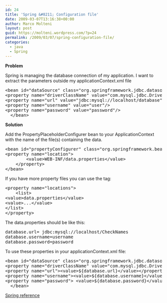 ```yaml
---
id: 24
title: 'Spring &#8211; Configuration file'
date: 2009-03-07T13:16:38+00:00
author: Marco Molteni
layout: post
guid: https://molteni.wordpress.com/?p=24
permalink: /2009/03/07/spring-configuration-file/
categories:
  - java
  - Spring
---
```

**Problem**
  
Spring is managing the database connection of my application. I want to extract the parameters outside my applicationContext.xml file

<pre class="brush: xml; title: ; notranslate" title="">&lt;bean id="dataSource" class="org.springframework.jdbc.datasource.DriverManagerDataSource"&gt;
&lt;property name="driverClassName" value="com.mysql.jdbc.Driver" /&gt;
&lt;property name="url" value="jdbc:mysql://localhost/database" /&gt;
&lt;property name="username" value="user"/&gt;
&lt;property name="password" value="password"/&gt;
  &lt;/bean&gt;
</pre>

**Solution**
  
Add the PropertyPlaceholderConfigurer bean to your ApplicationContext with the name of the file(s) containing the data.

<pre class="brush: xml; title: ; notranslate" title="">&lt;bean id="propertyConfigurer" class="org.springframework.beans.factory.config.PropertyPlaceholderConfigurer"&gt;
&lt;property name="location"&gt;
        &lt;value&gt;WEB-INF/data.properties&lt;/value&gt;
    &lt;/property&gt;
&lt;/bean&gt;
</pre>

If you have more property files you can use the <list> tag:

<pre class="brush: xml; title: ; notranslate" title="">&lt;property name="locations"&gt;
	&lt;list&gt;
&lt;value&gt;data.properties&lt;/value&gt;
&lt;value&gt;...&lt;/value&gt;
&lt;/list&gt;
&lt;/property&gt;
</pre>

The data.properties should be like this:

<pre class="brush: java; title: ; notranslate" title="">database.url= jdbc:mysql://localhost/CheckNames
database.username=username
database.password=password
</pre>

To use these properties in your applicationContext.xml file:

<pre class="brush: xml; title: ; notranslate" title="">&lt;bean id="dataSource" class="org.springframework.jdbc.datasource.DriverManagerDataSource"&gt;
&lt;property name="driverClassName" value="com.mysql.jdbc.Driver" /&gt;
&lt;property name="url"&gt;&lt;value&gt;${database.url}&lt;/value&gt;&lt;/property&gt;
&lt;property name="username"&gt;&lt;value&gt;${database.username}&lt;/value&gt;&lt;/property&gt;
&lt;property name="password"&gt; &lt;value&gt;${database.password}&lt;/value&gt;&lt;/property&gt;
  &lt;/bean&gt;
</pre>

[Spring reference](https://static.springframework.org/spring/docs/2.5.x/api/org/springframework/beans/factory/config/PropertyPlaceholderConfigurer.html)
